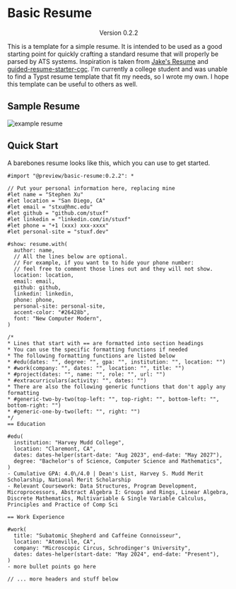 # Basic Resume

<div align="center">Version 0.2.2</div>

This is a template for a simple resume. It is intended to be used as a good starting point for quickly crafting a standard resume that will properly be parsed by ATS systems. Inspiration is taken from [Jake's Resume](https://github.com/jakegut/resume) and [guided-resume-starter-cgc](https://typst.app/universe/package/guided-resume-starter-cgc/). I'm currently a college student and was unable to find a Typst resume template that fit my needs, so I wrote my own. I hope this template can be useful to others as well.

## Sample Resume

![example resume](https://raw.githubusercontent.com/stuxf/basic-typst-resume-template/main/example-resume.png)

## Quick Start

A barebones resume looks like this, which you can use to get started.

```typst
#import "@preview/basic-resume:0.2.2": *

// Put your personal information here, replacing mine
#let name = "Stephen Xu"
#let location = "San Diego, CA"
#let email = "stxu@hmc.edu"
#let github = "github.com/stuxf"
#let linkedin = "linkedin.com/in/stuxf"
#let phone = "+1 (xxx) xxx-xxxx"
#let personal-site = "stuxf.dev"

#show: resume.with(
  author: name,
  // All the lines below are optional. 
  // For example, if you want to to hide your phone number:
  // feel free to comment those lines out and they will not show.
  location: location,
  email: email,
  github: github,
  linkedin: linkedin,
  phone: phone,
  personal-site: personal-site,
  accent-color: "#26428b",
  font: "New Computer Modern",
)

/*
* Lines that start with == are formatted into section headings
* You can use the specific formatting functions if needed
* The following formatting functions are listed below
* #edu(dates: "", degree: "", gpa: "", institution: "", location: "")
* #work(company: "", dates: "", location: "", title: "")
* #project(dates: "", name: "", role: "", url: "")
* #extracurriculars(activity: "", dates: "")
* There are also the following generic functions that don't apply any formatting
* #generic-two-by-two(top-left: "", top-right: "", bottom-left: "", bottom-right: "")
* #generic-one-by-two(left: "", right: "")
*/
== Education

#edu(
  institution: "Harvey Mudd College",
  location: "Claremont, CA",
  dates: dates-helper(start-date: "Aug 2023", end-date: "May 2027"),
  degree: "Bachelor's of Science, Computer Science and Mathematics",
)
- Cumulative GPA: 4.0\/4.0 | Dean's List, Harvey S. Mudd Merit Scholarship, National Merit Scholarship
- Relevant Coursework: Data Structures, Program Development, Microprocessors, Abstract Algebra I: Groups and Rings, Linear Algebra, Discrete Mathematics, Multivariable & Single Variable Calculus, Principles and Practice of Comp Sci

== Work Experience

#work(
  title: "Subatomic Shepherd and Caffeine Connoisseur",
  location: "Atomville, CA",
  company: "Microscopic Circus, Schrodinger's University",
  dates: dates-helper(start-date: "May 2024", end-date: "Present"),
)
- more bullet points go here

// ... more headers and stuff below
```
